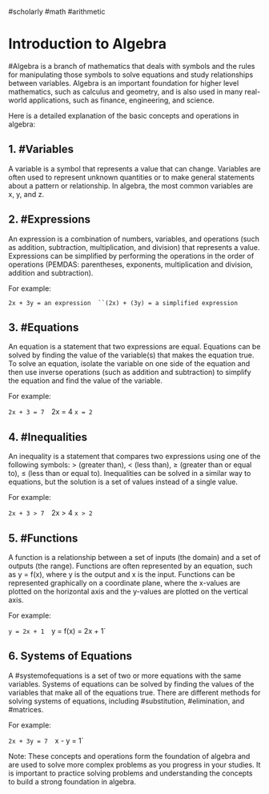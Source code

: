 #scholarly #math #arithmetic

# Introduction to Algebra

#Algebra is a branch of mathematics that deals with symbols and the rules for manipulating those symbols to solve equations and study relationships between variables. Algebra is an important foundation for higher level mathematics, such as calculus and geometry, and is also used in many real-world applications, such as finance, engineering, and science.

Here is a detailed explanation of the basic concepts and operations in algebra:

## 1. #Variables

A variable is a symbol that represents a value that can change. Variables are often used to represent unknown quantities or to make general statements about a pattern or relationship. In algebra, the most common variables are x, y, and z.

## 2. #Expressions

An expression is a combination of numbers, variables, and operations (such as addition, subtraction, multiplication, and division) that represents a value. Expressions can be simplified by performing the operations in the order of operations (PEMDAS: parentheses, exponents, multiplication and division, addition and subtraction).

For example:

`2x + 3y = an expression 
``(2x) + (3y) = a simplified expression`

## 3. #Equations

An equation is a statement that two expressions are equal. Equations can be solved by finding the value of the variable(s) that makes the equation true. To solve an equation, isolate the variable on one side of the equation and then use inverse operations (such as addition and subtraction) to simplify the equation and find the value of the variable.

For example:

`2x + 3 = 7 
`2x = 4 
`x = 2`

## 4. #Inequalities

An inequality is a statement that compares two expressions using one of the following symbols: > (greater than), < (less than), ≥ (greater than or equal to), ≤ (less than or equal to). Inequalities can be solved in a similar way to equations, but the solution is a set of values instead of a single value.

For example:

`2x + 3 > 7 
`2x > 4 
`x > 2`

## 5. #Functions

A function is a relationship between a set of inputs (the domain) and a set of outputs (the range). Functions are often represented by an equation, such as y = f(x), where y is the output and x is the input. Functions can be represented graphically on a coordinate plane, where the x-values are plotted on the horizontal axis and the y-values are plotted on the vertical axis.

For example:

`y = 2x + 1 
`y = f(x) = 2x + 1`

## 6. Systems of Equations

A #systemofequations is a set of two or more equations with the same variables. Systems of equations can be solved by finding the values of the variables that make all of the equations true. There are different methods for solving systems of equations, including #substitution, #elimination, and #matrices.

For example:

`2x + 3y = 7 
`x - y = 1`

Note: These concepts and operations form the foundation of algebra and are used to solve more complex problems as you progress in your studies. It is important to practice solving problems and understanding the concepts to build a strong foundation in algebra.